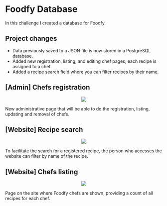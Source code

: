 # Foodfy Database

In this challenge I created a database for Foodfy.

## Project changes

- Data previously saved to a JSON file is now stored in a PostgreSQL database.
- Added new registration, listing, and editing chef pages, each recipe is assigned to a chef.
- Added a recipe search field where you can filter recipes by their name.

## [Admin] Chefs registration

<div align="center">
   <img src="https://rocketseat-cdn.s3-sa-east-1.amazonaws.com/launchbase/mockup-cadastro-chefs.png" />
</div>

New administrative page that will be able to do the registration, listing, updating and removal of chefs.

## [Website] Recipe search

<div align="center">
   <img src="https://rocketseat-cdn.s3-sa-east-1.amazonaws.com/launchbase/mockup-busca.png" />
</div>

To facilitate the search for a registered recipe, the person who accesses the website can filter by name of the recipe.

## [Website] Chefs listing

<div align="center">
   <img src="https://rocketseat-cdn.s3-sa-east-1.amazonaws.com/launchbase/mockup-chefs.png" />
</div>

Page on the site where Foodfy chefs are shown, providing a count of all recipes for each chef.